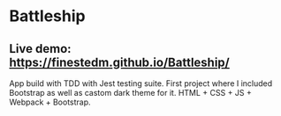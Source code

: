 # Battleship

## Live demo: https://finestedm.github.io/Battleship/

App build with TDD with Jest testing suite. 
First project where I included Bootstrap as well as castom dark theme for it. 
HTML + CSS + JS + Webpack + Bootstrap. 

